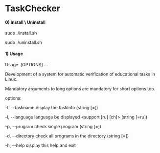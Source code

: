 # TaskChecker

#### 0) Install \ Uninstall

sudo ./install.sh

sudo ./uninstall.sh

#### 1) Usage

Usage:  [OPTIONS] ... 

Development of a system for automatic verification of educational tasks in Linux.

Mandatory arguments to long options are mandatory for short options too.

options:

  -t, --taskname     display the taskInfo (string [=])

  -l, --language     language be displayed <support [ru] [ch]> (string [=ru])

  -p, --program      check single program (string [=])

  -d, --directory    check all programs in the directory (string [=])

  -h, --help         display this help and exit
